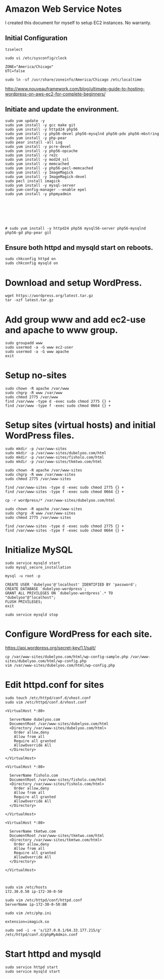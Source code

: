 # Amazon Web Service Notes

I created this document for myself to setup EC2 instances. No warranty.

## Initial Configuration

    tzselect
    
    sudo vi /etc/sysconfig/clock
    
    ZONE="America/Chicago"
    UTC=false
    
    sudo ln -sf /usr/share/zoneinfo/America/Chicago /etc/localtime
    
http://www.nouveauframework.com/blog/ultimate-guide-to-hosting-wordpress-on-aws-ec2-for-complete-beginners/
    

## Initiate and update the environment.

	sudo yum update -y
	sudo yum install -y gcc make git
	sudo yum install -y httpd24 php56
	sudo yum install -y php56-devel php56-mysqlnd php56-pdo php56-mbstring
	sudo yum install -y php-pear
	sudo pear install -all Log
	sudo yum install -y pcre-devel
	sudo yum install -y php56-opcache
	sudo yum install -y re2c
	sudo yum install -y mod24_ssl
	sudo yum install -y memcached
	sudo yum install -y php56-pecl-memcached
	sudo yum install -y ImageMagick
	sudo yum install -y ImageMagick-devel
	sudo pecl install imagick
	sudo yum install -y mysql-server
	sudo yum-config-manager --enable epel
	sudo yum install -y phpmyadmin
	
	
	
	
	
	
	
	# sudo yum install -y httpd24 php56 mysql56-server php56-mysqlnd php56-gd php-pear git


## Ensure both httpd and mysqld start on reboots.

    sudo chkconfig httpd on
    sudo chkconfig mysqld on

# Download and setup WordPress.

    wget https://wordpress.org/latest.tar.gz
    tar -xzf latest.tar.gz

# Add group www and add ec2-use and apache to www group.

    sudo groupadd www
    sudo usermod -a -G www ec2-user
    sudo usermod -a -G www apache
    exit

# Setup no-sites

    sudo chown -R apache /var/www
    sudo chgrp -R www /var/www
    sudo chmod 2775 /var/www
    find /var/www -type d -exec sudo chmod 2775 {} +
    find /var/www -type f -exec sudo chmod 0664 {} +


# Setup sites (virtual hosts) and initial WordPress files.

    sudo mkdir -p /var/www-sites
    sudo mkdir -p /var/www-sites/dubelyoo.com/html
    sudo mkdir -p /var/www-sites/fisholo.com/html
    sudo mkdir -p /var/www-sites/tkmtwo.com/html

    sudo chown -R apache /var/www-sites
    sudo chgrp -R www /var/www-sites
    sudo chmod 2775 /var/www-sites

    find /var/www-sites -type d -exec sudo chmod 2775 {} +
    find /var/www-sites -type f -exec sudo chmod 0664 {} +
    
    cp -r wordpress/* /var/www-sites/dubelyoo.com/html
    
    sudo chown -R apache /var/www-sites
    sudo chgrp -R www /var/www-sites
    sudo chmod 2775 /var/www-sites

    find /var/www-sites -type d -exec sudo chmod 2775 {} +
    find /var/www-sites -type f -exec sudo chmod 0664 {} +

# Initialize MySQL

    sudo service mysqld start
    sudo mysql_secure_installation

    mysql -u root -p

    CREATE USER 'dubelyoo'@'localhost' IDENTIFIED BY 'password';
    CREATE DATABASE `dubelyoo-wordpress`;
    GRANT ALL PRIVILEGES ON `dubelyoo-wordpress`.* TO "dubelyoo"@"localhost";
    FLUSH PRIVILEGES;
    exit

    sudo service mysqld stop

# Configure WordPress for each site.
https://api.wordpress.org/secret-key/1.1/salt/

    cp /var/www-sites/dubelyoo.com/html/wp-config-sample.php /var/www-sites/dubelyoo.com/html/wp-config.php
    vim /var/www-sites/dubelyoo.com/html/wp-config.php

# Edit httpd.conf for sites

    sudo touch /etc/httpd/conf.d/vhost.conf
    sudo vim /etc/httpd/conf.d/vhost.conf
    
    <VirtualHost *:80>
    
      ServerName dubelyoo.com
      DocumentRoot /var/www-sites/dubelyoo.com/html
      <Directory /var/www-sites/dubelyoo.com/html>
        Order allow,deny
        Allow from all
        Require all granted
        AllowOverride All
      </Directory>
    
    </VirtualHost>
    
    <VirtualHost *:80>
    
      ServerName fisholo.com
      DocumentRoot /var/www-sites/fisholo.com/html
      <Directory /var/www-sites/fisholo.com/html>
        Order allow,deny
        Allow from all
        Require all granted
        AllowOverride All
      </Directory>
    
    </VirtualHost>
    
    <VirtualHost *:80>
    
      ServerName tkmtwo.com
      DocumentRoot /var/www-sites/tkmtwo.com/html
      <Directory /var/www-sites/tkmtwo.com/html>
        Order allow,deny
        Allow from all
        Require all granted
        AllowOverride All
      </Directory>
    
    </VirtualHost>



    sudo vim /etc/hosts
    172.30.0.50 ip-172-30-0-50

    sudo vim /etc/httpd/conf/httpd.conf
    ServerName ip-172-30-0-50:80
    
    sudo vim /etc/php.ini
    
    extension=imagick.so
    
    sudo sed -i -e 's/127.0.0.1/64.33.177.215/g' /etc/httpd/conf.d/phpMyAdmin.conf


# Start httpd and mysqld

    sudo service httpd start
    sudo service mysqld start

    

